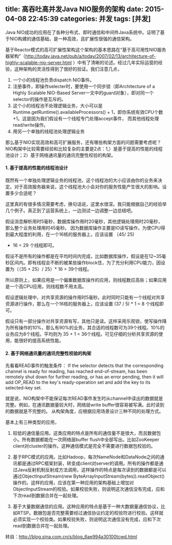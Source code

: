 title: 高吞吐高并发Java NIO服务的架构
date: 2015-04-08 22:45:39
categories: 并发
tags: [并发]
---


Java NIO成功的应用在了各种分布式、即时通信和中间件Java系统中。证明了基于NIO构建的通信基础，是一种高效，且扩展性很强的通信架构。<!--more-->

基于Reactor模式的高可扩展性架构这个架构的基本思路在“基于高可用性NIO服务器架构”（http://today.java.net/pub/a/today/2007/02/13/architecture-of-highly-scalable-nio-server.html
）中有了清晰的论述。经过几年实际运营的经验，这种架构的灵活性得到了很好的验证。我们注意几点，

1. 一个小的线程池负责dispatch NIO事件。
2. 注册事件，即操作selecter时，要使用一个同步锁（即Architecture of a Highly Scalable NIO-Based Server一文中的guard对象），即对同一个selector的操作是互斥的。
3. 这个小的线程池不处理逻辑业务，大小可以是Runtime.getRuntime().availableProcessors() + 1，即你系统有效CPU个数+1。这是因为我们假设有一个线程专门处理accept事件，
而其他线程处理read/write操作。
4. 用另一个单独的线程池处理逻辑业务

那么基于NIO实现高效和高可扩展服务，还有哪些构架方面的问题需要考虑呢？
NIO构架中比较需要经验和比较复杂的主要是2点：1,）是基于提高的性能的线程池设计；2）基于网络通讯量的通讯完整性校验的构架。

#### 1. 基于提高的性能的线程池设计
既然有一个单独处理逻辑业务的线程池，这个线程池的大小应该由你的业务来决定。对于高效服务器来说，这个线程池大小会对你的服务性能产生很大的影响。设置多少合适呢？

这里真的有很多情况需要考虑，换句话说，这里水很深。我只能根据自己的经验举几个例子。真正到了运营系统上，一边测试一边调整一边总结吧。

假设消息解析用时5毫秒，数据库操作用时20毫秒，其他逻辑处理用时20毫秒，那么整个业务处理用时45毫秒。
因为数据库操作主要是IO读写操作，为使CPU得到最大程度的利用，在一个16核的服务器上，应该设置 （45/ 25)
 * 16 = 29 个线程即可。

假设不是所有的操作都是在平均时间内完成，比如数据库操作，假设是在12~35毫秒区间内。即有线程会不断的被某些操作block住，为了充分利用CPU能力，因设置为（（35 + 25）/ 25）* 16 = 39个线程。

所以原则上，如果应用是一个偏重数据库操作的应用，则线程数应高些；如果应用是一个高CPU应用，则线程数不用太高。

假设逻辑处理中，对共享资源的操作用时5毫秒。此时同时只能有一个线程对共享资源进行操作，那么在一个16核的服务器上，应该设置 (37 / 5) * 1 = 8 个线程即可。

假设只有一部分操作对共享资源有写，其他只是读。这样采用乐观锁，使写操作降为所有操作的10%，那么有90%的业务，其合适的线程数可为39个线程。10%的业务应为8个线程。平均则为 35 + 1 = 36个线程。可见仔细的分析共享资源的使用，能很好的提高系统性能。

#### 2. 基于网络通讯量的通讯完整性校验的构架

先看看READ事件的触发条件：
If the selector detects that the corresponding channel is ready for reading, has reached end-of-stream, has been remotely shut down for further reading, 
or has an error pending, then it will add OP_READ to the key's ready-operation set and add the key to its selected-key set.

就是说，NIO构架中不能保证每次READ事件发生时从channel中读出的数据就是完整。例如，在通讯数据量较大时，网络层write buffer很容易被写满。此时读到的数据就是不完整的。
从构架角度，应根据应用场景设计三种不同的处理方式。

基本上有三种类型的应用，

1. 较低的通信量应用。这类应用的特点是所有的通信量不是很大，而且数据包小。所有数据都能在一次网络层buffer flush中全部写出。比如ZooKeeper client对cluster的操作。这种通信模式是完全不需要进行数据包校验的。

2. 基于RPC模式的应用。比如Hadoop，每次NameNode和DataNode之间的通讯都是通过RPC框架封装，转变成client对server的调用。所有的操作都是通过Java反射机制反射成方法调用，这样操作的特点是每次读到的数据都是可以通过ObjectInputStream(new ByteArrayInputStream(bytes)).readObject()操作的。这样的应用，应该在第一种应用的架构基础上增加对ObjectInputStream的校验。如果校验失败，则说明这次通信没有完成，应和下次read到数据合并在一起处理。

3. 基于大量数据通信的应用。这种应用的特点是基于一种大数据量通信协议，比如RTSP。数据包是否完整需要经过通信协议约定的校验符进行校验。这样就必须实现一个校验类。如果校验失败，则说明这次通信没有完成，应和下次read到数据合并在一起处理。


转自：http://blog.sina.com.cn/s/blog_6ae994a30100tcwd.html
